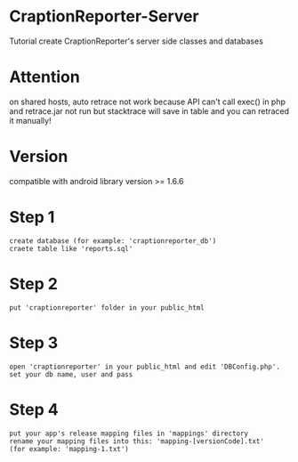 # CraptionReporter-Server
Tutorial create CraptionReporter's server side classes and databases

# Attention
on shared hosts, auto retrace not work because API can't call exec() in php and retrace.jar not run
but stacktrace will save in table and you can retraced it manually!

# Version
compatible with android library version >= 1.6.6

# Step 1
```
create database (for example: 'craptionreporter_db')
craete table like 'reports.sql'
```

# Step 2
```
put 'craptionreporter' folder in your public_html
```

# Step 3
```
open 'craptionreporter' in your public_html and edit 'DBConfig.php'.
set your db name, user and pass
```

# Step 4
```
put your app's release mapping files in 'mappings' directory
rename your mapping files into this: 'mapping-[versionCode].txt'
(for example: 'mapping-1.txt')
```
